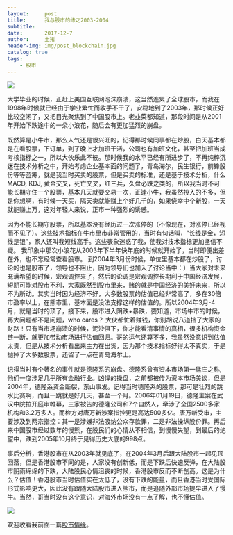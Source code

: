 ```yaml
---
layout:     post
title:      我与股市的缘之2003-2004
subtitle:   
date:       2017-12-7
author:     土猪
header-img: img/post_blockchain.jpg
catalog: true
tags:
    - 股市
---
```


![](https://steemitimages.com/DQmXvzrgW6vpvfvASCdGxU3ZuipqhFz1kHtRuDJ4wfSgQe1/image.png)

大学毕业的时候，正赶上美国互联网泡沫崩溃，这当然连累了全球股市，而我在1998年时候就已经由于学业繁忙而收手不干了，安稳地到了2003年，那时候正好比较空闲了，又把目光聚焦到了中国股市上。老韭菜都知道，那段时间是从2001年开始下跌途中的一朵小浪花，随后会有更加猛烈的崩盘。


既然算是小牛市，那么人气还是很兴旺的，记得那时候同事都在炒股，白天基本都是在看股票，下订单，到了晚上才加班干活，公司也有加班文化，甚至把加班当成考核指标之一，所以大伙乐此不彼。那时候我的水平已经有所进步了，不再纯粹沉迷在技术分析之中，开始考虑企业基本面的问题了，青岛海尔，民生银行，前锋股份等等蓝筹，就是我当时买卖的股票，但是买卖的标准，还是基于技术分析，什么MACD, KDJ, 黄金交叉，死亡交叉，红三兵，久盘必跌之类的，所以我当时不可能长期守住一个股票，基本几天就要交易一次，正逢小牛，我虽然投入的不多，但是你想啊，有时候一天买，隔天卖就能赚上个好几千的，如果侥幸中个新股，一天就能赚上万，这对年轻人来说，正市一种强烈的诱惑。


因为不能长期守股票，所以基本没有经历过一次涨停的（不像现在，对涨停已经视而不见了）。这些技术指标在牛市里市非常管用的，当时有句话叫，“长线是金，短线是银”，家人还叫我短线高手。这些表象迷惑了我，使我对技术指标更加坚信不疑。 我印象中那次小浪花从2003年下半年快年底的时候就开始了，当时即便出差在外，也不忘经常查看股市。 到2004年3月份时候，单位里基本都在炒股了，讨论的也是股市了，领导也不阻止，因为领导们也加入了讨论当中：）当大家对未来充满希望的时候，宏观调控来了，然后的论调是宏观调控长期利于中国经济发展，短期可能对股市不利，大家既然到股市里来，赌的就是中国经济的美好未来，所以不为所动。其实当时因为经济不好，大多数股票的估值已经非常高了，多在30倍市盈率以上，在熊市里，基本面是没法支撑这样的估值的。所以2004年3月-4月，就是当时的顶了，接下来，股市进入阴跌+暴跌，要知道，市场牛市的时候，再大问题都不是问题，who cares？ 大伙都忙着赚钱，你别胡说八道挡了大家的财路！只有当市场崩溃的时候，泥沙俱下，你才能看清事情的真相，很多机构资金链一断，就更加带动市场进行估值回归。哥的运气还算不多，我虽然没意识到估值太贵，但是从技术分析看出来主力在出货，因为那个技术指标好得太不真实，于是抛掉了大多数股票，还留了一点在青岛海尔上。



记得当时有个著名的事件就是德隆系的崩盘。德隆系曾有资本市场第一猛庄之称, 他们一度涉足几乎所有金融行业。凶悍的操盘，之前都被传为资本市场美谈，但是2004年，德隆系资金断裂，东山事发。记得当时德隆系的股票，那可是壮烈的跳水比赛啊，而且一跳就是好几天，甚至一个月。2006年01月19日，德隆主案在武汉中院拉开庭审帷幕，三家被告的德隆公司和7个自然人，牵涉了全国2500多家机构和3.2万多人。而检方对唐万新涉案指控更是高达500多亿。唐万新受审，主要涉及到两宗指控：其一是涉嫌非法吸纳公众存款罪，二是非法操纵股价罪。再后来中国股市经过数年的慢熊，在股民们的心情从不相信，到慢慢失望，到最后的绝望中，跌到2005年10月终于见得历史大底的998点。



事后分析，香港股市在从2003年就见底了，在2004年3月后跟大陆股市一起见顶回落，但是香港股市不同的是，人家没有创新低，而是下跌后快速反弹，在大陆股市阴雨绵绵的下跌，大陆股民心情沮丧的时候，香港股市反而不断创高。这是为什么？估值！香港股市当时估值实在太低了，没有下跌的能量，而且香港当时受国际形式影响更大，因此没有跟随大陆股市进入熊市，而是追随外部市场提早进入了慢牛。当然，哥当时没有这个意识，对海外市场没有一点了解，也不懂估值。

![](https://steemitimages.com/DQmVnWbNhD31ene7DgocKnuS9CvBJtRQZGPV9Wm6TPGCpqB/image.png)


欢迎收看我前面一篇[股市情缘](http://livinginau.life/2020/02/20/%E6%88%91%E4%B8%8E%E8%82%A1%E5%B8%82%E7%9A%84%E7%BC%98%E4%B9%8B%E9%99%88%E5%B9%B4%E5%BE%80%E4%BA%8B/)。
